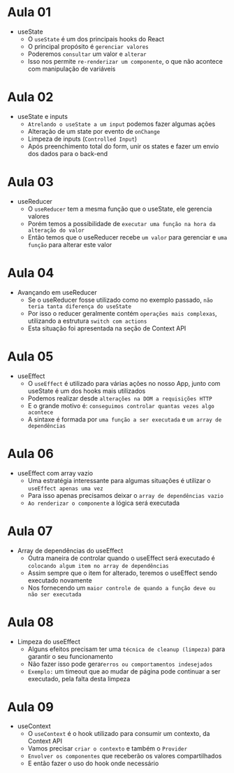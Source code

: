 # Aula 01

- useState
  - O `useState` é um dos principais hooks do React
  - O principal propósito é `gerenciar valores`
  - Poderemos `consultar` um valor e `alterar`
  - Isso nos permite `re-renderizar um componente`, o que não acontece com manipulação de variáveis

# Aula 02

- useState e inputs
  - `Atrelando o useState a um input` podemos fazer algumas ações
  - Alteração de um state por evento de `onChange`
  - Limpeza de inputs (`Controlled Input`)
  - Após preenchimento total do form, unir os states e fazer um envio dos dados para o back-end

# Aula 03

- useReducer
  - O `useReducer` tem a mesma função que o useState, ele gerencia valores
  - Porém temos a possibilidade de `executar uma função na hora da alteração do valor`
  - Então temos que o useReducer recebe `um valor` para gerenciar e `uma função` para alterar este valor

# Aula 04

- Avançando em useReducer
  - Se o useReducer fosse utilizado como no exemplo passado, `não teria tanta diferença do useState`
  - Por isso o reducer geralmente contém `operações mais complexas`, utilizando a estrutura `switch com actions`
  - Esta situação foi apresentada na seção de Context API

# Aula 05

- useEffect
  - O `useEffect` é utilizado para várias ações no nosso App, junto com useState é um dos hooks mais utilizados
  - Podemos realizar desde `alterações na DOM a requisições HTTP`
  - E o grande motivo é: `conseguimos controlar quantas vezes algo acontece`
  - A sintaxe é formada por `uma função a ser executada` e `um array de dependências`

# Aula 06

- useEffect com array vazio
  - Uma estratégia interessante para algumas situações é utilizar o `useEffect apenas uma vez`
  - Para isso apenas precisamos deixar o `array de dependências vazio`
  - `Ao renderizar o componente` a lógica será executada

# Aula 07

- Array de dependências do useEffect
  - Outra maneira de controlar quando o useEffect será executado é `colocando algum item no array de dependências`
  - Assim sempre que o item for alterado, teremos o useEffect sendo executado novamente
  - Nos fornecendo um `maior controle de quando a função deve ou não ser executada`

# Aula 08

- Limpeza do useEffect
  - Alguns efeitos precisam ter uma `técnica de cleanup (limpeza)` para garantir o seu funcionamento
  - Não fazer isso pode gerar`erros ou comportamentos indesejados`
  - `Exemplo:` um timeout que ao mudar de página pode continuar a ser executado, pela falta desta limpeza

# Aula 09

- useContext
  - O `useContext` é o hook utilizado para consumir um contexto, da Context API
  - Vamos precisar `criar o contexto` e também o `Provider`
  - `Envolver os componentes` que receberão os valores compartilhados
  - E então fazer o uso do hook onde necessário
